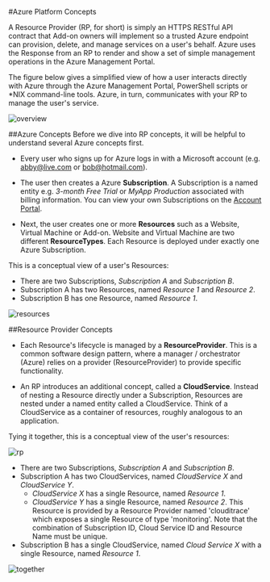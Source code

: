 #Azure Platform Concepts

A Resource Provider (RP, for short) is simply an HTTPS RESTful API contract that Add-on owners will implement so a trusted Azure endpoint can provision, delete, and manage services on a user's behalf. Azure uses the Response from an RP to render and show a set of simple management operations in the Azure Management Portal.

The figure below gives a simplified view of how a user interacts directly with Azure through the Azure Management Portal, PowerShell scripts or *NIX command-line tools. Azure, in turn, communicates with your RP to manage the user's service.

![overview](https://raw.github.com/WindowsAzure/azure-resource-provider-sdk/master/docs/images/arch-overview.png)

##Azure Concepts
Before we dive into RP concepts, it will be helpful to understand several Azure concepts first. 

- Every user who signs up for Azure logs in with a Microsoft account (e.g. abby@live.com or bob@hotmail.com).

- The user then creates a Azure **Subscription**.  A Subscription is a named entity e.g. _3-month Free Trial_ or _MyApp Production_ associated with billing information. You can view your own Subscriptions on the [Account Portal](https://account.windowsazure.com).

- Next, the user creates one or more **Resources** such as a Website, Virtual Machine or Add-on. Website and Virtual Machine are two different **ResourceTypes**. Each Resource is deployed under exactly one Azure Subscription.

This is a conceptual view of a user's Resources:

* There are two Subscriptions, _Subscription A_ and _Subscription B_.
* Subscription A has two Resources, named _Resource 1_ and _Resource 2_.
* Subscription B has one Resource, named _Resource 1_. 

![resources](https://raw.github.com/WindowsAzure/azure-resource-provider-sdk/master/docs/images/arch-resources.png)

##Resource Provider Concepts
- Each Resource's lifecycle is managed by a **ResourceProvider**. This is a common software design pattern, where a manager / orchestrator (Azure) relies on a provider (ResourceProvider) to provide specific functionality.

- An RP introduces an additional concept, called a **CloudService**. Instead of nesting a Resource directly under a Subscription, Resources are nested under a named entity called a CloudService. Think of a CloudService as a container of resources, roughly analogous to an application.

Tying it together, this is a conceptual view of the user's resources:

![rp](https://raw.github.com/WindowsAzure/azure-resource-provider-sdk/master/docs/images/arch-cloud-services.png)

* There are two Subscriptions, _Subscription A_ and _Subscription B_.
* Subscription A has two CloudServices, named _CloudService X_ and _CloudService Y_.
   * _CloudService X_ has a single Resource, named _Resource 1_.
   * _CloudService Y_ has a single Resource, named _Resource 2_. This Resource is provided by a Resource Provider named 'clouditrace' which exposes a single Resource of type 'monitoring'. Note that the combination of Subscription ID, Cloud Service ID and Resource Name must be unique.
* Subscription B has a single CloudService, named _Cloud Service X_ with a single Resource, named _Resource 1_.

![together](https://raw.github.com/WindowsAzure/azure-resource-provider-sdk/master/docs/images/arch-together.png)